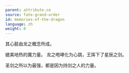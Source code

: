 ```yaml
---
parent: attribute.ce
source: fate-grand-order
id: memories-of-the-dragon
language: zh
weight: 0
---
```


其心脏由龙之概念所成。

媲美地热的魔力量。
龙之咆哮化为心跳，王挥下了星辰之剑。

圣剑之所以为最强，都是因为持剑之人的力量。
